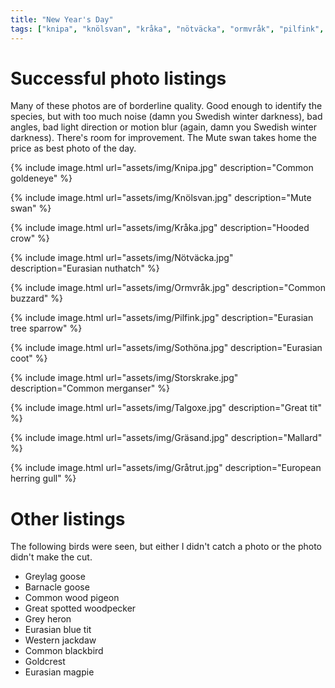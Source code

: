 ```yaml
---
title: "New Year's Day"
tags: ["knipa", "knölsvan", "kråka", "nötväcka", "ormvråk", "pilfink", "sothöna", "storskrake", "talgoxe", "gräsand", "gråtrut"]
---
```

# Successful photo listings
Many of these photos are of borderline quality. Good enough to identify the
species, but with too much noise (damn you Swedish winter darkness), bad angles,
bad light direction or motion blur (again, damn you Swedish winter darkness).
There's room for improvement. The Mute swan takes home the price as best photo
of the day.

{% include image.html url="assets/img/Knipa.jpg" description="Common goldeneye" %}

{% include image.html url="assets/img/Knölsvan.jpg" description="Mute swan" %}

{% include image.html url="assets/img/Kråka.jpg" description="Hooded crow" %}

{% include image.html url="assets/img/Nötväcka.jpg" description="Eurasian nuthatch" %}

{% include image.html url="assets/img/Ormvråk.jpg" description="Common buzzard" %}

{% include image.html url="assets/img/Pilfink.jpg" description="Eurasian tree sparrow" %}

{% include image.html url="assets/img/Sothöna.jpg" description="Eurasian coot" %}

{% include image.html url="assets/img/Storskrake.jpg" description="Common merganser" %}

{% include image.html url="assets/img/Talgoxe.jpg" description="Great tit" %}

{% include image.html url="assets/img/Gräsand.jpg" description="Mallard" %}

{% include image.html url="assets/img/Gråtrut.jpg" description="European herring gull" %}

# Other listings

The following birds were seen, but either I didn't catch a photo or the photo didn't make the cut.
* Greylag goose
* Barnacle goose
* Common wood pigeon
* Great spotted woodpecker
* Grey heron
* Eurasian blue tit
* Western jackdaw
* Common blackbird
* Goldcrest
* Eurasian magpie
